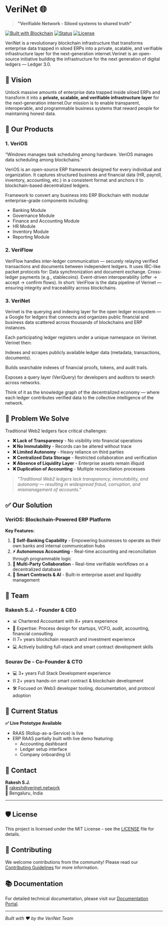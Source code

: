 # VeriNet 🌐
> **"Verifiable Network - Siloed systems to shared truth"**

[![Built with Blockchain](https://img.shields.io/badge/Built%20with-Blockchain-blue)](https://github.com/verinet-network)
[![Status](https://img.shields.io/badge/Status-Active%20Development-green)](https://github.com/verinet-network)
[![License](https://img.shields.io/badge/License-MIT-yellow)](LICENSE)

VeriNet is a revolutionary blockchain infrastructure that transforms enterprise data trapped in siloed ERPs into a private, scalable, and verifiable infrastructure layer for the next-generation internet.Verinet is an open-source initiative building the infrastructure for the next generation of digital ledgers — Ledger 3.0.

## 🎯 Vision

Unlock massive amounts of enterprise data trapped inside siloed ERPs and transform it into a **private, scalable, and verifiable infrastructure layer** for the next-generation internet.Our mission is to enable transparent, interoperable, and programmable business systems that reward people for maintaining honest data.

## 🚀 Our Products

### 1. **VeriOS** 
“Windows manages task scheduling among hardware. VeriOS manages data scheduling among blockchains.”

VeriOS is an open-source ERP framework designed for every individual and organization.
It captures structured business and financial data (HR, payroll, inventory, accounting, etc.) in a consistent format and anchors it to blockchain-based decentralized ledgers.

Framework to convert any business into ERP Blockchain with modular enterprise-grade components including:
- Banking Module
- Governance Module  
- Finance and Accounting Module
- HR Module
- Inventory Module
- Reporting Module

### 2. **VeriFlow**
VeriFlow handles inter-ledger communication — securely relaying verified transactions and documents between independent ledgers.
It uses IBC-like packet protocols for:
Data synchronization and document exchange.
Cross-ledger payments (e.g., stablecoins).
Event-driven interoperability (offer → accept → confirm flows).
In short: VeriFlow is the data pipeline of Verinet — ensuring integrity and traceability across blockchains.

### 3. **VeriNet**
Verinet is the querying and indexing layer for the open ledger ecosystem —
a Google for ledgers that connects and organizes public financial and business data scattered across thousands of blockchains and ERP instances.

Each participating ledger registers under a unique namespace on Verinet.
Verinet then:

Indexes and scrapes publicly available ledger data (metadata, transactions, documents).

Builds searchable indexes of financial proofs, tokens, and audit trails.

Exposes a query layer (VeriQuery) for developers and auditors to search across networks.

Think of it as the knowledge graph of the decentralized economy —
where each ledger contributes verified data to the collective intelligence of the network.


## 🎯 Problem We Solve
Traditional Web2 ledgers face critical challenges:

- **❌ Lack of Transparency** - No visibility into financial operations
- **❌ No Immutability** - Records can be altered without trace
- **❌ Limited Autonomy** - Heavy reliance on third parties
- **❌ Centralized Data Storage** - Restricted collaboration and verification
- **❌ Absence of Liquidity Layer** - Enterprise assets remain illiquid
- **❌ Duplication of Accounting** - Multiple reconciliation processes

> *"Traditional Web2 ledgers lack transparency, immutability, and autonomy — resulting in widespread fraud, corruption, and mismanagement of accounts."*

## ✅ Our Solution

### VeriOS: Blockchain-Powered ERP Platform

**Key Features:**
1. **🏦 Self-Banking Capability** - Empowering businesses to operate as their own banks and internal communication hubs
2. **⚡ Autonomous Accounting** - Real-time accounting and reconciliation through programmable logic
3. **🤝 Multi-Party Collaboration** - Real-time verifiable workflows on a decentralized database
4. **🤖 Smart Contracts & AI** - Built-in enterprise asset and liquidity management


## 👥 Team

### Rakesh S.J. - Founder & CEO
- 📊 Chartered Accountant with 8+ years experience
- 🚀 Expertise: Process design for startups, VCFO, audit, accounting, financial consulting
- ⛓️ 7+ years blockchain research and investment experience
- 💻 Actively building full-stack and smart contract development skills

### Sourav De - Co-Founder & CTO
- 💻 3+ years Full Stack Development experience
- ⛓️ 2+ years hands-on smart contract & blockchain development
- 🛠️ Focused on Web3 developer tooling, documentation, and protocol adoption

## 🎯 Current Status

**✅ Live Prototype Available**
- RAAS (Rollup-as-a-Service) is live
- ERP RAAS partially built with live demo featuring:
  - Accounting dashboard
  - Ledger setup interface
  - Company onboarding UI

## 🤝 Contact

**Rakesh S.J.**  
📧 rakesh@verinet.network  
📍 Bengaluru, India

---

## 🛡️ License

This project is licensed under the MIT License - see the [LICENSE](LICENSE) file for details.

## 🌟 Contributing

We welcome contributions from the community! Please read our [Contributing Guidelines](CONTRIBUTING.md) for more information.

## 📚 Documentation

For detailed technical documentation, please visit our [Documentation Portal](https://verinet.network).

---

*Built with ❤️ by the VeriNet Team*
